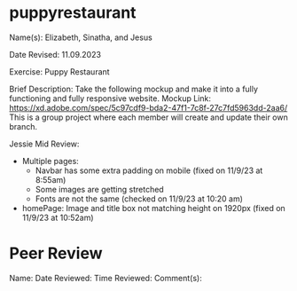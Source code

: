 # puppyrestaurant
Name(s): Elizabeth, Sinatha, and Jesus 

Date Revised: 11.09.2023

Exercise: Puppy Restaurant

Brief Description: Take the following mockup and make it into a fully functioning and fully responsive website.
                   Mockup Link: https://xd.adobe.com/spec/5c97cdf9-bda2-47f1-7c8f-27c7fd5963dd-2aa6/
                   This is a group project where each member will create and update their own branch.


Jessie Mid Review:
- Multiple pages:
  - Navbar has some extra padding on mobile (fixed on 11/9/23 at 8:55am)
  - Some images are getting stretched
  - Fonts are not the same (checked on 11/9/23 at 10:20 am)
- homePage: Image and title box not matching height on 1920px (fixed on 11/9/23 at 10:52am)


# Peer Review
Name: 
Date Reviewed: 
Time Reviewed: 
Comment(s): 
